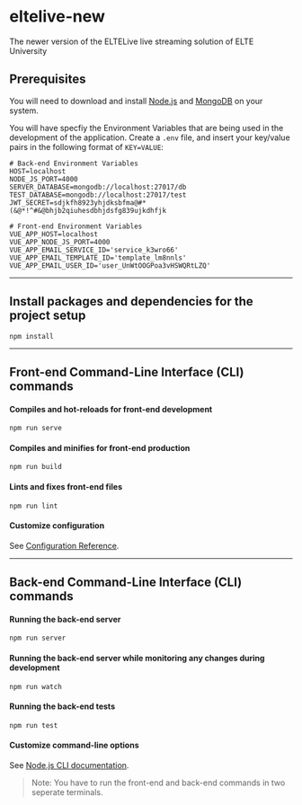 # eltelive-new
The newer version of the ELTELive live streaming solution of ELTE University

## Prerequisites
You will need to download and install [Node.js] and [MongoDB] on your system.

You will have specfiy the Environment Variables that are being used in the development of the application.
Create a `.env` file, and insert your key/value pairs in the following format of `KEY=VALUE`:
```
# Back-end Environment Variables
HOST=localhost
NODE_JS_PORT=4000
SERVER_DATABASE=mongodb://localhost:27017/db
TEST_DATABASE=mongodb://localhost:27017/test
JWT_SECRET=sdjkfh8923yhjdksbfma@#*(&@*!^#&@bhjb2qiuhesdbhjdsfg839ujkdhfjk

# Front-end Environment Variables
VUE_APP_HOST=localhost
VUE_APP_NODE_JS_PORT=4000
VUE_APP_EMAIL_SERVICE_ID='service_k3wro66'
VUE_APP_EMAIL_TEMPLATE_ID='template_lm8nnls'
VUE_APP_EMAIL_USER_ID='user_UnWtOOGPoa3vHSWQRtLZQ'
```
---

## Install packages and dependencies for the project setup
```
npm install
```

---

## Front-end Command-Line Interface (CLI) commands
#### Compiles and hot-reloads for front-end development
```
npm run serve
```
#### Compiles and minifies for front-end production
```
npm run build
```
#### Lints and fixes front-end files
```
npm run lint
```
#### Customize configuration
See [Configuration Reference](https://cli.vuejs.org/config/).

---

## Back-end Command-Line Interface (CLI) commands
#### Running the back-end server
```
npm run server
```
#### Running the back-end server while monitoring any changes during development
```
npm run watch
```
#### Running the back-end tests
```
npm run test
```
#### Customize command-line options
See [Node.js CLI documentation](https://nodejs.org/api/cli.html).

> Note: You have to run the front-end and back-end commands in two seperate terminals.

[Node.js]: https://nodejs.org/en/download/
[MongoDB]: https://www.mongodb.com/try/download